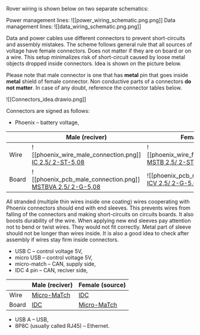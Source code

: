
Rover wiring is shown below on two separate schematics:

Power management lines:
![[power_wiring_schematic.png.png]]
Data management lines:
![[data_wiring_schematic.png.png]]

Data and power cables use different connectors to prevent short-circuits and assembly mistakes. The scheme follows general rule that all sources of voltage have female connectors. Does not matter if they are on board or on a wire. This setup minimalizes risk of short-circuit caused by loose metal objects dropped inside connectors. Idea is shown on the picture below.

Please note that male connector is one that has **metal** pin that goes inside **metal** shield of female connector. Non conductive parts of a connectors **do not matter**. In case of any doubt, reference the connector tables below.

![[Connectors_idea.drawio.png]]

Connectors are signed as follows:   

- Phoenix – battery voltage,  

|       | Male (reciver)         | Female (source)       |
|-------|------------------------|-----------------------|
| Wire  | ![[phoenix_wire_male_connection.png]]  [IC 2,5/ 2-ST-5,08](https://www.phoenixcontact.com/en-us/products/pcb-plug-ic-25-2-st-508-1786174)    | ![[phoenix_wire_female_connection.png]]  [MSTB 2,5/ 2-ST-5,08](https://www.phoenixcontact.com/en-us/products/pcb-plug-mstb-25-2-st-508-1757019) |
| Board | ![[phoenix_pcb_male_connection.png]]  [MSTBVA 2,5/ 2-G-5,08](https://www.phoenixcontact.com/en-us/products/pcb-header-mstbva-25-2-g-508-1755736) | ![[phoenix_pcb_male_connection.png]]  [ICV 2,5/ 2-G-5,08](https://www.phoenixcontact.com/en-us/products/pcb-header-icv-25-2-g-508-1785942)   |

All stranded (multiple thin wires inside one coating) wires cooperating with Phoenix connectors should end with end sleeves. This prevents wires from falling of the connectors and making short-circuits on circuits boards. It also boosts durability of the wire. When applying new end sleeves pay attention not to bend or twist wires. They would not fit correctly. Metal part of sleeve should not be longer than wires inside. It is also a good idea to check after assembly if wires stay firm inside connectors.

- USB C – control voltage 5V,  
- micro USB – control voltage 5V,  
- micro-match – CAN, supply side,  
- IDC 4 pin – CAN, reciver side,  

|       | Male (reciver) | Female (source) |
|-------|----------------|-----------------|
| Wire  | [Micro-MaTch](https://www.te.com/usa-en/product-7-215083-4.html)  | [IDC](https://www.amphenol-cs.com/quickie-71600104lf.html)           |
| Board | [IDC](https://www.amphenol-cs.com/quickie-75869330lf.html)          | [Micro-MaTch](https://www.te.com/usa-en/product-7-215079-4.html)   |

- USB A – USB, 
- 8P8C (usually called RJ45) – Ethernet.   
